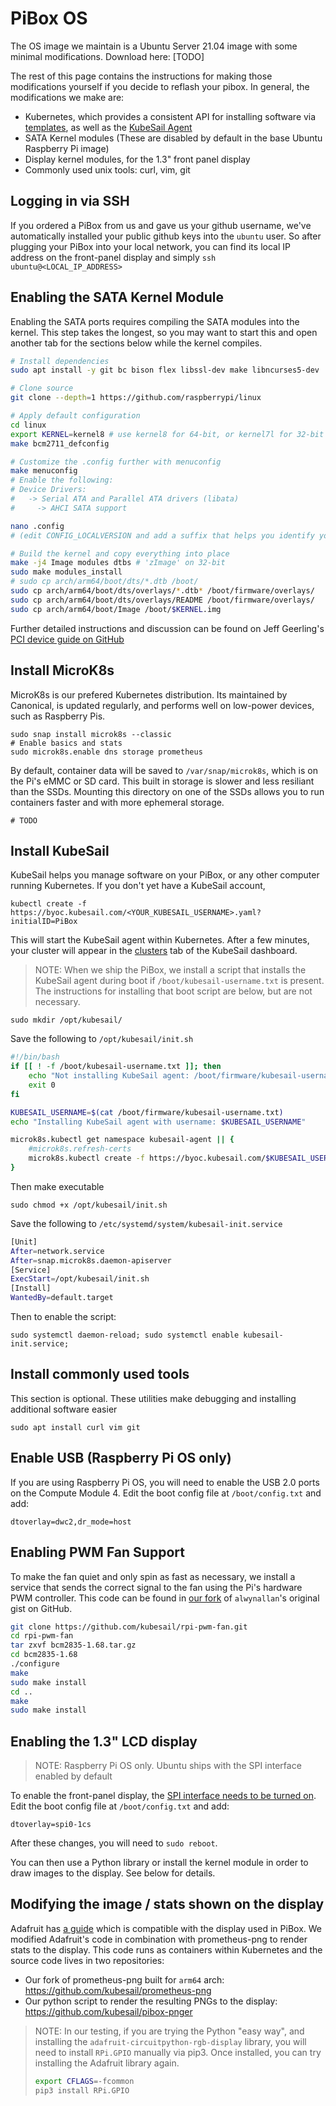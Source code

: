 # PiBox OS

The OS image we maintain is a Ubuntu Server 21.04 image with some minimal modifications. Download here: [TODO]

The rest of this page contains the instructions for making those modifications yourself if you decide to reflash your pibox. In general, the modifications we make are:

-   Kubernetes, which provides a consistent API for installing software via [templates](/templates), as well as the [KubeSail Agent](/#attaching-a-cluster)
-   SATA Kernel modules (These are disabled by default in the base Ubuntu Raspberry Pi image)
-   Display kernel modules, for the 1.3" front panel display
-   Commonly used unix tools: curl, vim, git

## Logging in via SSH

If you ordered a PiBox from us and gave us your github username, we've automatically installed your public github keys into the `ubuntu` user. So after plugging your PiBox into your local network, you can find its local IP address on the front-panel display and simply `ssh ubuntu@<LOCAL_IP_ADDRESS>`

## Enabling the SATA Kernel Module

Enabling the SATA ports requires compiling the SATA modules into the kernel. This step takes the longest, so you may want to start this and open another tab for the sections below while the kernel compiles.

```bash
# Install dependencies
sudo apt install -y git bc bison flex libssl-dev make libncurses5-dev

# Clone source
git clone --depth=1 https://github.com/raspberrypi/linux

# Apply default configuration
cd linux
export KERNEL=kernel8 # use kernel8 for 64-bit, or kernel7l for 32-bit
make bcm2711_defconfig

# Customize the .config further with menuconfig
make menuconfig
# Enable the following:
# Device Drivers:
#   -> Serial ATA and Parallel ATA drivers (libata)
#     -> AHCI SATA support

nano .config
# (edit CONFIG_LOCALVERSION and add a suffix that helps you identify your build)

# Build the kernel and copy everything into place
make -j4 Image modules dtbs # 'zImage' on 32-bit
sudo make modules_install
# sudo cp arch/arm64/boot/dts/*.dtb /boot/
sudo cp arch/arm64/boot/dts/overlays/*.dtb* /boot/firmware/overlays/
sudo cp arch/arm64/boot/dts/overlays/README /boot/firmware/overlays/
sudo cp arch/arm64/boot/Image /boot/$KERNEL.img
```

Further detailed instructions and discussion can be found on Jeff Geerling's [PCI device guide on GitHub](https://github.com/geerlingguy/raspberry-pi-pcie-devices/issues/1#issuecomment-717578358)

## Install MicroK8s

MicroK8s is our prefered Kubernetes distribution. Its maintained by Canonical, is updated regularly, and performs well on low-power devices, such as Raspberry Pis.

    sudo snap install microk8s --classic
    # Enable basics and stats
    sudo microk8s.enable dns storage prometheus

By default, container data will be saved to `/var/snap/microk8s`, which is on the Pi's eMMC or SD card. This built in storage is slower and less resiliant than the SSDs. Mounting this directory on one of the SSDs allows you to run containers faster and with more ephemeral storage.

    # TODO

## Install KubeSail

KubeSail helps you manage software on your PiBox, or any other computer running Kubernetes. If you don't yet have a KubeSail account,

    kubectl create -f https://byoc.kubesail.com/<YOUR_KUBESAIL_USERNAME>.yaml?initialID=PiBox

This will start the KubeSail agent within Kubernetes. After a few minutes, your cluster will appear in the [clusters](https://kubesail.com/clusters) tab of the KubeSail dashboard.

> NOTE: When we ship the PiBox, we install a script that installs the KubeSail agent during boot if `/boot/kubesail-username.txt` is present. The instructions for installing that boot script are below, but are not necessary.

    sudo mkdir /opt/kubesail/

Save the following to `/opt/kubesail/init.sh`

```bash
#!/bin/bash
if [[ ! -f /boot/kubesail-username.txt ]]; then
    echo "Not installing KubeSail agent: /boot/firmware/kubesail-username.txt file not found"
    exit 0
fi

KUBESAIL_USERNAME=$(cat /boot/firmware/kubesail-username.txt)
echo "Installing KubeSail agent with username: $KUBESAIL_USERNAME"

microk8s.kubectl get namespace kubesail-agent || {
    #microk8s.refresh-certs
    microk8s.kubectl create -f https://byoc.kubesail.com/$KUBESAIL_USERNAME.yaml?initialID=PiBox
}
```

Then make executable

    sudo chmod +x /opt/kubesail/init.sh

Save the following to `/etc/systemd/system/kubesail-init.service`

```bash
[Unit]
After=network.service
After=snap.microk8s.daemon-apiserver
[Service]
ExecStart=/opt/kubesail/init.sh
[Install]
WantedBy=default.target
```

Then to enable the script:

    sudo systemctl daemon-reload; sudo systemctl enable kubesail-init.service;

## Install commonly used tools

This section is optional. These utilities make debugging and installing additional software easier

```
sudo apt install curl vim git
```

## Enable USB (Raspberry Pi OS only)

If you are using Raspberry Pi OS, you will need to enable the USB 2.0 ports on the Compute Module 4. Edit the boot config file at `/boot/config.txt` and add:

    dtoverlay=dwc2,dr_mode=host

## Enabling PWM Fan Support

To make the fan quiet and only spin as fast as necessary, we install a service that sends the correct signal to the fan using the Pi's hardware PWM controller. This code can be found in [our fork]() of `alwynallan`'s original gist on GitHub.

```bash
git clone https://github.com/kubesail/rpi-pwm-fan.git
cd rpi-pwm-fan
tar zxvf bcm2835-1.68.tar.gz
cd bcm2835-1.68
./configure
make
sudo make install
cd ..
make
sudo make install
```

## Enabling the 1.3" LCD display

> NOTE: Raspberry Pi OS only. Ubuntu ships with the SPI interface enabled by default

To enable the front-panel display, the [SPI interface needs to be turned on](https://blog.stabel.family/raspberry-pi-4-multiple-spis-and-the-device-tree/). Edit the boot config file at `/boot/config.txt` and add:

    dtoverlay=spi0-1cs

After these changes, you will need to `sudo reboot`.

You can then use a Python library or install the kernel module in order to draw images to the display. See below for details.

## Modifying the image / stats shown on the display

Adafruit has [a guide](https://learn.adafruit.com/adafruit-mini-pitft-135x240-color-tft-add-on-for-raspberry-pi/1-3-240x240-kernel-module-install) which is compatible with the display used in PiBox. We modified Adafruit's code in combination with prometheus-png to render stats to the display. This code runs as containers within Kubernetes and the source code lives in two repositories:

-   Our fork of prometheus-png built for `arm64` arch: https://github.com/kubesail/prometheus-png
-   Our python script to render the resulting PNGs to the display: https://github.com/kubesail/pibox-pnger

> NOTE: In our testing, if you are trying the Python "easy way", and installing the `adafruit-circuitpython-rgb-display` library, you will need to install `RPi.GPIO` manually via pip3. Once installed, you can try installing the Adafruit library again.
>
> ```bash
> export CFLAGS=-fcommon
> pip3 install RPi.GPIO
> ```
